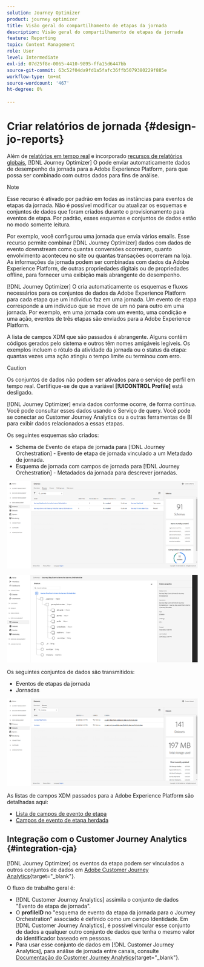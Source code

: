 ```yaml
---
solution: Journey Optimizer
product: journey optimizer
title: Visão geral do compartilhamento de etapas da jornada
description: Visão geral do compartilhamento de etapas da jornada
feature: Reporting
topic: Content Management
role: User
level: Intermediate
exl-id: 07d25f8e-0065-4410-9895-ffa15d6447bb
source-git-commit: 63c52f04da9fd1a5fafc36ffb5079380229f885e
workflow-type: tm+mt
source-wordcount: '467'
ht-degree: 0%

---
```


# Criar relatórios de jornada {#design-jo-reports}

Além de [relatórios em tempo real](live-report.md) e incorporado [recursos de relatórios globais](global-report.md), [!DNL Journey Optimizer] O pode enviar automaticamente dados de desempenho da jornada para a Adobe Experience Platform, para que possa ser combinado com outros dados para fins de análise.

>[!NOTE]
>
>Esse recurso é ativado por padrão em todas as instâncias para eventos de etapas da jornada. Não é possível modificar ou atualizar os esquemas e conjuntos de dados que foram criados durante o provisionamento para eventos de etapa. Por padrão, esses esquemas e conjuntos de dados estão no modo somente leitura.

Por exemplo, você configurou uma jornada que envia vários emails. Esse recurso permite combinar [!DNL Journey Optimizer] dados com dados de evento downstream como quantas conversões ocorreram, quanto envolvimento aconteceu no site ou quantas transações ocorreram na loja. As informações da jornada podem ser combinadas com dados da Adobe Experience Platform, de outras propriedades digitais ou de propriedades offline, para fornecer uma exibição mais abrangente do desempenho.

[!DNL Journey Optimizer] O cria automaticamente os esquemas e fluxos necessários para os conjuntos de dados da Adobe Experience Platform para cada etapa que um indivíduo faz em uma jornada. Um evento de etapa corresponde a um indivíduo que se move de um nó para outro em uma jornada. Por exemplo, em uma jornada com um evento, uma condição e uma ação, eventos de três etapas são enviados para a Adobe Experience Platform.

A lista de campos XDM que são passados é abrangente. Alguns contêm códigos gerados pelo sistema e outros têm nomes amigáveis legíveis. Os exemplos incluem o rótulo da atividade da jornada ou o status da etapa: quantas vezes uma ação atingiu o tempo limite ou terminou com erro.

>[!CAUTION]
>
>Os conjuntos de dados não podem ser ativados para o serviço de perfil em tempo real. Certifique-se de que a variável **[!UICONTROL Profile]** está desligado.

[!DNL Journey Optimizer] envia dados conforme ocorre, de forma contínua. Você pode consultar esses dados usando o Serviço de query. Você pode se conectar ao Customer Journey Analytics ou a outras ferramentas de BI para exibir dados relacionados a essas etapas.

Os seguintes esquemas são criados:

* Schema de Evento de etapa de jornada para [!DNL Journey Orchestration] - Evento de etapa de jornada vinculado a um Metadado de jornada.
* Esquema de jornada com campos de jornada para [!DNL Journey Orchestration] - Metadados da jornada para descrever jornadas.

![](assets/sharing1.png)

![](assets/sharing2.png)

Os seguintes conjuntos de dados são transmitidos:

* Eventos de etapas da jornada
* Jornadas

![](assets/sharing3.png)

As listas de campos XDM passados para a Adobe Experience Platform são detalhadas aqui:

* [Lista de campos de evento de etapa](../reports/sharing-field-list.md)
* [Campos de evento de etapa herdada](../reports/sharing-legacy-fields.md)

## Integração com o Customer Journey Analytics {#integration-cja}

[!DNL Journey Optimizer] os eventos da etapa podem ser vinculados a outros conjuntos de dados em [Adobe Customer Journey Analytics](https://experienceleague.adobe.com/docs/analytics-platform/using/cja-overview/cja-overview.html){target=&quot;_blank&quot;}.

O fluxo de trabalho geral é:

* [!DNL Customer Journey Analytics] assimila o conjunto de dados &quot;Evento de etapa de jornada&quot;.
* O **profileID** no &quot;esquema de evento da etapa da jornada para o Journey Orchestration&quot; associado é definido como um campo Identidade. Em [!DNL Customer Journey Analytics], é possível vincular esse conjunto de dados a qualquer outro conjunto de dados que tenha o mesmo valor do identificador baseado em pessoas.
* Para usar esse conjunto de dados em [!DNL Customer Journey Analytics], para análise de jornada entre canais, consulte [Documentação do Customer Journey Analytics](https://experienceleague.adobe.com/docs/analytics-platform/using/cja-usecases/cross-channel.html){target=&quot;_blank&quot;}.

